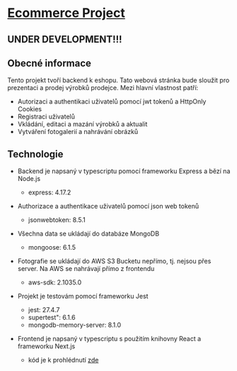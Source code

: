 # [Ecommerce Project](https://eshop-frontend-ts.vercel.app/produkty)

## UNDER DEVELOPMENT!!!

## Obecné informace
Tento projekt tvoří backend k eshopu. Tato webová stránka bude sloužit pro prezentaci a prodej výrobků prodejce. Mezi hlavní vlastnost patří:

  - Autorizaci a authentikaci uživatelů pomocí jwt tokenů a HttpOnly Cookies
  - Registraci uživatelů
  - Vkládání, editaci a mazání výrobků a aktualit
  - Vytváření fotogalerií a nahrávání obrázků
  
## Technologie
  - Backend je napsaný v typescriptu pomocí frameworku Express a bězí na Node.js
    - express: 4.17.2
  
  - Authorizace a authentikace uživatelů pomocí json web tokenů  
    - jsonwebtoken: 8.5.1    
    
  - Všechna data se ukládají do databáze MongoDB  
    - mongoose: 6.1.5
    
  - Fotografie se ukládají do AWS S3 Bucketu nepřímo, tj. nejsou přes server. Na AWS se nahrávají přímo z frontendu
    - aws-sdk: 2.1035.0
    
  - Projekt je testovám pomocí frameworku Jest
    - jest: 27.4.7    
    - supertest": 6.1.6
    - mongodb-memory-server: 8.1.0
        
  - Frontend je napsaný v typescriptu s použitím knihovny React a frameworku Next.js
    - kód je k prohlédnutí [zde](https://github.com/fialajiri/eshop-frontend-ts)
